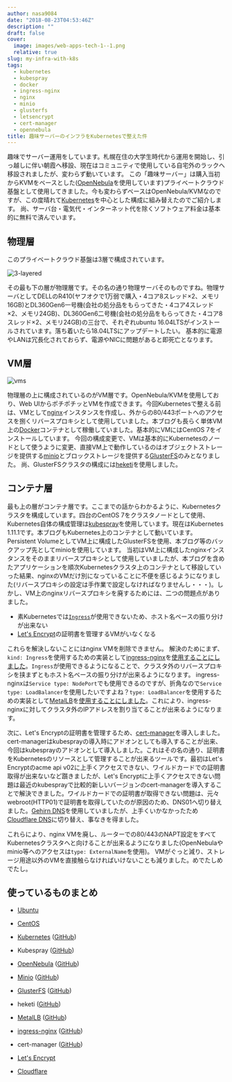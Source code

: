 ```yaml
---
author: nasa9084
date: "2018-08-23T04:53:46Z"
description: ""
draft: false
cover:
  image: images/web-apps-tech-1--1.png
  relative: true
slug: my-infra-with-k8s
tags:
  - kubernetes
  - kubespray
  - docker
  - ingress-nginx
  - nginx
  - minio
  - glusterfs
  - letsencrypt
  - cert-manager
  - opennebula
title: 趣味サーバーのインフラをKubernetesで整えた件
---
```



趣味でサーバー運用をしています。札幌在住の大学生時代から運用を開始し、引っ越しに伴い朝霞へ移設、現在はコミュニティで使用している自宅外のラックへ移設されましたが、変わらず動いています。
この「趣味サーバー」は購入当初からKVMをベースとした([OpenNebula](https://opennebula.org/)を使用しています)プライベートクラウド基盤として使用してきました。今も変わらずベースはOpenNebula/KVMなのですが、この度晴れて[Kubernetes](https://kubernetes.io/)を中心とした構成に組み替えたのでご紹介します。
尚、サーバ台・電気代・インターネット代を除くソフトウェア料金は基本的に無料で済んでいます。

## 物理層

このプライベートクラウド基盤は3層で構成されています。

![3-layered](images/3-layered.png)

その最も下の層が物理層です。その名の通り物理サーバそのものですね。物理サーバとしてDELLのR410(ヤフオクで1万弱で購入・4コア8スレッド×2、メモリ16GB)とDL360Gen6一号機(会社の処分品をもらってきた・4コア4スレッド×2、メモリ24GB)、DL360Gen6二号機(会社の処分品をもらってきた・4コア8スレッド×2、メモリ24GB)の三台で、それぞれubuntu 16.04LTSがインストールされています。落ち着いたら18.04LTSにアップデートしたい。
基本的に電源やLANは冗長化されておらず、電源やNICに問題があると即死亡となります。

## VM層

![vms](images/vms.png)

物理層の上に構成されているのがVM層です。OpenNebula/KVMを使用しており、Web UIからポチポチッとVMを作成できます。今回Kubernetesで整える前は、VMとして[nginx](https://nginx.org/en/)インスタンスを作成し、外からの80/443ポートへのアクセスを捌くリバースプロキシとして使用していました。本ブログも長らく単体VM上の[Docker](https://www.docker.com/)コンテナとして稼働していました。基本的にVMにはCentOS 7をインストールしています。
今回の構成変更で、VMは基本的にKubernetesのノードとして使うように変更、直接VM上で動作しているのはオブジェクトストレージを提供する[minio](https://www.minio.io/)とブロックストレージを提供する[GlusterFS](https://github.com/gluster/glusterdocs/)のみとなりました。
尚、GlusterFSクラスタの構成には[heketi](https://github.com/heketi/heketi)を使用しました。

## コンテナ層

最も上の層がコンテナ層です。ここまでの話からわかるように、Kubernetesクラスタを構成しています。四台のCentOS 7をクラスタノードとして使用、Kubernetes自体の構成管理は[kubespray](https://github.com/kubernetes-incubator/kubespray)を使用しています。現在はKubernetes 1.11.1です。本ブログもKubernetes上のコンテナとして動いています。
Persistent VolumeとしてVM上に構成したGlusterFSを使用、本ブログ等のバックアップ先としてminioを使用しています。
当初はVM上に構成したnginxインスタンスをそのままリバースプロキシとして使用していましたが、本ブログを含めたアプリケーションを順次Kubernetesクラスタ上のコンテナとして移設していった結果、nginxのVMだけ別になっていることに不便を感じるようになりました(リバースプロキシの設定は手作業で設定しなければなりませんし・・・)。しかし、VM上のnginxリバースプロキシを廃するためには、二つの問題点がありました。

* 素Kubernetesでは[`Ingress`](https://kubernetes.io/docs/concepts/services-networking/ingress/)が使用できないため、ホスト名ベースの振り分けが出来ない
* [Let's Encrypt](https://letsencrypt.org/)の証明書を管理するVMがいなくなる

これらを解決しないことにはnginx VMを削除できません。
解決のためにまず、`kind: Ingress`を使用するための実装として[ingress-nginx](https://kubernetes.github.io/ingress-nginx/)を[使用することにしました](/ingress-nginx-on-prem/)。`Ingress`が使用できるようになることで、クラスタ外のリバースプロキシを挟まずともホスト名ベースの振り分けが出来るようになります。
ingress-nginxは`Service type: NodePort`でも使用できるのですが、折角なので`Service type: LoadBalancer`を使用したいですよね？`type: LoadBalancer`を使用するための実装として[MetalLB](https://metallb.universe.tf/)を[使用することにしました](/type-loadbalancer_by_metallb/)。これにより、ingress-nginxに対してクラスタ外のIPアドレスを割り当てることが出来るようになります。

次に、Let's Encryptの証明書を管理するため、[cert-manager](https://github.com/jetstack/cert-manager)を導入しました。cert-managerはkubesprayの導入時にアドオンとしても導入することが出来、今回はkubesprayのアドオンとして導入しました。これはその名の通り、証明書をKubernetesのリソースとして管理することが出来るツールです。最初はLet's Encryptのacme api v02に上手くアクセスできない、ワイルドカードでの証明書取得が出来ないなど躓きましたが、Let's Encryptに上手くアクセスできない問題は最近のkubesprayで比較的新しいバージョンのcert-managerを導入することで解決できました。ワイルドカードでの証明書が取得できない問題は、元々webroot(HTTP01)で証明書を取得していたのが原因のため、DNS01へ切り替えました。[Gehirn DNS](https://www.gehirn.jp/dns/)を使用していましたが、上手くいかなかったため[Cloudflare DNS](https://www.cloudflare.com/ja-jp/)に切り替え、事なきを得ました。

これらにより、nginx VMを廃し、ルーターでの80/443のNAPT設定をすべてKubernetesクラスタへと向けることが出来るようになりました(OpenNebulaやminio等へのアクセスは`type: ExternalName`を使用)。
VMがぐっと減り、ストレージ用途以外のVMを直接触らなければいけないことも減りました。めでたしめでたし。

## 使っているものまとめ

* [Ubuntu](https://www.ubuntulinux.jp/home)
* [CentOS](https://www.centos.org/)
* [Kubernetes](https://k8s.io) ([GitHub](https://github.com/kubernetes/kubernetes))
* Kubespray ([GitHub](https://github.com/kubernetes-incubator/kubespray))
* [OpenNebula](https://opennebula.org/) ([GitHub](https://github.com/OpenNebula/one))
* [Minio](https://www.minio.io/) ([GitHub](https://github.com/minio/minio))
* [GlusterFS](https://www.gluster.org/) ([GitHub](https://github.com/gluster/glusterfs))
* heketi ([GitHub](https://github.com/heketi/heketi))
* [MetalLB](https://metallb.universe.tf/) ([GitHub](https://github.com/google/metallb))
* [ingress-nginx](https://kubernetes.github.io/ingress-nginx/) ([GitHub](https://github.com/kubernetes/ingress-nginx))
* cert-manager ([GitHub](https://github.com/jetstack/cert-manager))

* [Let's Encrypt](https://letsencrypt.org/)
* [Cloudflare](https://www.cloudflare.com/ja-jp)

